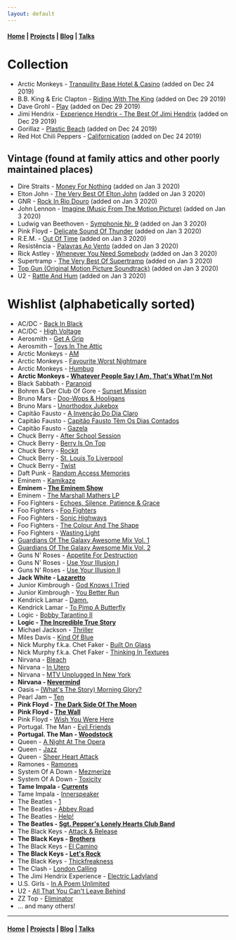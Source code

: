 ```yaml
---
layout: default
---
```


#### [Home](/) | [Projects](/projects) | [Blog](/blog) | [Talks](/talks)

# Collection

* Arctic Monkeys - [Tranquility Base Hotel & Casino](https://www.discogs.com/Arctic-Monkeys-Tranquility-Base-Hotel-Casino/release/11975894) (added on Dec 24 2019)
* B.B. King & Eric Clapton - [Riding With The King](https://www.discogs.com/BB-King-Eric-Clapton-Riding-With-The-King/master/85205) (added on Dec 29 2019)
* Dave Grohl - [Play](https://www.discogs.com/Dave-Grohl-Play/master/1415493) (added on Dec 29 2019)
* Jimi Hendrix - [Experience Hendrix - The Best Of Jimi Hendrix](https://www.discogs.com/Jimi-Hendrix-Experience-Hendrix-The-Best-Of-Jimi-Hendrix/master/75394) (added on Dec 29 2019)
* Gorillaz - [Plastic Beach](https://www.discogs.com/Gorillaz-Plastic-Beach/master/231219) (added on Dec 24 2019)
* Red Hot Chili Peppers - [Californication](https://www.discogs.com/Red-Hot-Chili-Peppers-Californication/master/42546) (added on Dec 24 2019)

## Vintage (found at family attics and other poorly maintained places)

* Dire Straits - [Money For Nothing](https://www.discogs.com/Dire-Straits-Money-For-Nothing/master/23822) (added on Jan 3 2020)
* Elton John - [The Very Best Of Elton John](https://www.discogs.com/Elton-John-The-Very-Best-Of-Elton-John/master/97842) (added on Jan 3 2020)
* GNR - [Rock In Rio Douro](https://www.discogs.com/GNR-Rock-In-Rio-Douro/master/202085) (added on Jan 3 2020)
* John Lennon - [Imagine (Music From The Motion Picture)](https://www.discogs.com/John-Lennon-Imagine-John-Lennon-Music-From-The-Motion-Picture/master/73048) (added on Jan 3 2020)
* Ludwig van Beethoven - [Symphonie Nr. 9](https://www.discogs.com/Ludwig-van-Beethoven-Herbert-von-Karajan-Berliner-Philharmoniker-Anna-Tomowa-Sintow-Agnes-Baltsa-Pet/master/280617) (added on Jan 3 2020)
* Pink Floyd - [Delicate Sound Of Thunder](https://www.discogs.com/Pink-Floyd-Delicate-Sound-Of-Thunder/master/406702) (added on Jan 3 2020)
* R.E.M. - [Out Of Time](https://www.discogs.com/REM-Out-Of-Time/master/44148) (added on Jan 3 2020)
* Resistência - [Palavras Ao Vento](https://www.discogs.com/Resist%C3%AAncia-Palavras-Ao-Vento/master/235236) (added on Jan 3 2020)
* Rick Astley - [Whenever You Need Somebody](https://www.discogs.com/Rick-Astley-Whenever-You-Need-Somebody/master/96568) (added on Jan 3 2020)
* Supertramp - [The Very Best Of Supertramp](https://www.discogs.com/Supertramp-The-Very-Best-Of-Supertramp/release/389572) (added on Jan 3 2020)
* [Top Gun (Original Motion Picture Soundtrack)](https://www.discogs.com/Various-Top-Gun-Original-Motion-Picture-Soundtrack/master/77439) (added on Jan 3 2020)
* U2 - [Rattle And Hum](https://www.discogs.com/U2-Rattle-And-Hum/master/62619) (added on Jan 3 2020)

# Wishlist (alphabetically sorted)

* AC/DC - [Back In Black](https://www.discogs.com/ACDC-Back-In-Black/master/8471)
* AC/DC - [High Voltage](https://www.discogs.com/ACDC-High-Voltage/master/8437)
* Aerosmith - [Get A Grip](https://www.discogs.com/Aerosmith-Get-A-Grip/master/37273)
* Aerosmith – [Toys In The Attic](https://www.discogs.com/Aerosmith-Toys-In-The-Attic/master/36627)
* Arctic Monkeys - [AM](https://www.discogs.com/Arctic-Monkeys-AM/master/593987)
* Arctic Monkeys - [Favourite Worst Nightmare](https://www.discogs.com/Arctic-Monkeys-Favourite-Worst-Nightmare-instrumentals/master/69774)
* Arctic Monkeys - [Humbug](https://www.discogs.com/Arctic-Monkeys-Humbug/master/172482)
* **Arctic Monkeys - [Whatever People Say I Am, That's What I'm Not](https://www.discogs.com/Arctic-Monkeys-Title-TBC/master/76279)**
* Black Sabbath - [Paranoid](https://www.discogs.com/Black-Sabbath-Paranoid/master/302)
* Bohren & Der Club Of Gore - [Sunset Mission](https://www.discogs.com/Bohren-Der-Club-Of-Gore-Sunset-Mission/master/60848)
* Bruno Mars - [Doo-Wops & Hooligans](https://www.discogs.com/Bruno-Mars-Doo-Wops-Hooligans/master/297460)
* Bruno Mars - [Unorthodox Jukebox](https://www.discogs.com/Bruno-Mars-Unorthodox-Jukebox/master/505655)
* Capitão Fausto - [A Invenção Do Dia Claro](https://www.discogs.com/Capit%C3%A3o-Fausto-A-Inven%C3%A7%C3%A3o-Do-Dia-Claro/master/1563604)
* Capitão Fausto - [Capitão Fausto Têm Os Dias Contados](https://www.discogs.com/Capit%C3%A3o-Fausto-Capit%C3%A3o-Fausto-T%C3%AAm-Os-Dias-Contados/master/1046570)
* Capitão Fausto - [Gazela](https://www.discogs.com/Capit%C3%A3o-Fausto-Gazela/master/1160442)
* Chuck Berry - [After School Session](https://www.discogs.com/Chuck-Berry-After-School-Session/master/194415)
* Chuck Berry - [Berry Is On Top](https://www.discogs.com/Chuck-Berry-Berry-Is-On-Top/master/163676)
* Chuck Berry - [Rockit](https://www.discogs.com/Chuck-Berry-Rockit/master/292404)
* Chuck Berry - [St. Louis To Liverpool](https://www.discogs.com/Chuck-Berry-St-Louis-To-Liverpool/master/135210)
* Chuck Berry - [Twist](https://www.discogs.com/Chuck-Berry-Twist/master/462352)
* Daft Punk - [Random Access Memories](https://www.discogs.com/Daft-Punk-Random-Access-Memories/master/556257)
* Eminem - [Kamikaze](https://www.discogs.com/Eminem-Kamikaze/master/1416558)
* **Eminem - [The Eminem Show](https://www.discogs.com/Eminem-The-Eminem-Show/master/12344)**
* Eminem - [The Marshall Mathers LP](https://www.discogs.com/Eminem-The-Marshall-Mathers-LP/master/12236)
* Foo Fighters - [Echoes, Silence, Patience & Grace](https://www.discogs.com/Foo-Fighters-Echoes-Silence-Patience-Grace/master/62208)
* Foo Fighters - [Foo Fighters](https://www.discogs.com/Foo-Fighters-Foo-Fighters/master/62100)
* Foo Fighters - [Sonic Highways](https://www.discogs.com/Foo-Fighters-Sonic-Highways/master/746528)
* Foo Fighters - [The Colour And The Shape](https://www.discogs.com/Foo-Fighters-The-Colour-And-The-Shape/master/62129)
* Foo Fighters - [Wasting Light](https://www.discogs.com/Foo-Fighters-Wasting-Light-Deluxe-Pre-Order-Package/master/326257)
* [Guardians Of The Galaxy Awesome Mix Vol. 1](https://www.discogs.com/Various-Guardians-Of-The-Galaxy-Awesome-Mix-Vol-1/release/6149924)
* [Guardians Of The Galaxy Awesome Mix Vol. 2](https://www.discogs.com/Various-Guardians-Of-The-Galaxy-Vol-2-Awesome-Mix-Vol-2/master/1172509)
* Guns N' Roses - [Appetite For Destruction](https://www.discogs.com/Guns-N-Roses-Appetite-For-Destruction/master/9467)
* Guns N' Roses - [Use Your Illusion I](https://www.discogs.com/Guns-N-Roses-Use-Your-Illusion-I/master/9536)
* Guns N' Roses - [Use Your Illusion II](https://www.discogs.com/Guns-N-Roses-Use-Your-Illusion-II/master/9586)
* **Jack White - [Lazaretto](https://www.discogs.com/Jack-White-Lazaretto/master/695372)**
* Junior Kimbrough - [God Knows I Tried](https://www.discogs.com/Junior-Kimbrough-God-Knows-I-Tried/release/3905480)
* Junior Kimbrough - [You Better Run](https://www.discogs.com/Junior-Kimbrough-You-Better-Run-The-Essential-Junior-Kimbrough/master/413520)
* Kendrick Lamar - [Damn.](https://www.discogs.com/Kendrick-Lamar-Damn/master/1164779)
* Kendrick Lamar - [To Pimp A Butterfly](https://www.discogs.com/Kendrick-Lamar-To-Pimp-A-Butterfly/master/810214)
* Logic - [Bobby Tarantino II](https://www.discogs.com/Logic-Bobby-Tarantino-II/release/13322628)
* **Logic - [The Incredible True Story](https://www.discogs.com/Logic-The-Incredible-True-Story/master/965423)**
* Michael Jackson - [Thriller](https://www.discogs.com/Michael-Jackson-Thriller/master/8883)
* Miles Davis - [Kind Of Blue](https://www.discogs.com/Miles-Davis-Kind-Of-Blue/release/2825456)
* Nick Murphy f.k.a. Chet Faker - [Built On Glass](https://www.discogs.com/Chet-Faker-Built-On-Glass/master/676073)
* Nick Murphy f.k.a. Chet Faker - [Thinking In Textures](https://www.discogs.com/Chet-Faker-Thinking-In-Textures/master/470775)
* Nirvana - [Bleach](https://www.discogs.com/Nirvana-Bleach/master/13773)
* Nirvana - [In Utero](https://www.discogs.com/Nirvana-In-Utero/master/13859)
* Nirvana - [MTV Unplugged In New York](https://www.discogs.com/Nirvana-MTV-Unplugged-In-New-York/master/22433)
* **Nirvana - [Nevermind](https://www.discogs.com/Nirvana-Nevermind/master/13814)**
* Oasis – [(What's The Story) Morning Glory?](https://www.discogs.com/Oasis-Whats-The-Story-Morning-Glory/master/52220)
* Pearl Jam – [Ten](https://www.discogs.com/Pearl-Jam-Ten/master/73824)
* **Pink Floyd - [The Dark Side Of The Moon](https://www.discogs.com/Pink-Floyd-The-Dark-Side-Of-The-Moon/master/10362)**
* **Pink Floyd - [The Wall](https://www.discogs.com/Pink-Floyd-The-Wall/master/11329)**
* Pink Floyd - [Wish You Were Here](https://www.discogs.com/Pink-Floyd-Wish-You-Were-Here/master/11703)
* Portugal. The Man - [Evil Friends](https://www.discogs.com/Portugal-The-Man-Evil-Friends/master/569820)
* **Portugal. The Man - [Woodstock](https://www.discogs.com/Portugal-The-Man-Woodstock/master/1205438)**
* Queen - [A Night At The Opera](https://www.discogs.com/Queen-A-Night-At-The-Opera/master/5863)
* Queen - [Jazz](https://www.discogs.com/Queen-Jazz/master/7103)
* Queen - [Sheer Heart Attack](https://www.discogs.com/Queen-Certero-Ataque-Al-Coraz%C3%B3n/master/5303)
* Ramones - [Ramones](https://www.discogs.com/Ramones-Ramones/master/39341)
* System Of A Down - [Mezmerize](https://www.amazon.de/dp/B07FSRB4L4)
* System Of A Down - [Toxicity](https://www.discogs.com/System-Of-A-Down-Toxicity/master/35626)
* **Tame Impala - [Currents](https://www.discogs.com/Tame-Impala-Currents/master/861083)**
* Tame Impala - [Innerspeaker](https://www.discogs.com/Tame-Impala-Innerspeaker/master/268496)
* The Beatles - [1](https://www.discogs.com/The-Beatles-1/master/447254)
* The Beatles - [Abbey Road](https://www.discogs.com/The-Beatles-Abbey-Road/master/24047)
* The Beatles - [Help!](https://www.discogs.com/The-Beatles-Help/master/45895)
* **The Beatles - [Sgt. Pepper's Lonely Hearts Club Band](https://www.discogs.com/The-Beatles-Sgt-Peppers-Lonely-Hearts-Club-Band/master/23934)**
* The Black Keys - [Attack & Release](https://www.discogs.com/The-Black-Keys-Attack-Release/master/38811)
* **The Black Keys - [Brothers](https://www.discogs.com/The-Black-Keys-Brothers/master/248620)**
* The Black Keys - [El Camino](https://www.discogs.com/The-Black-Keys-El-Camino/master/390739)
* **The Black Keys - [Let's Rock](https://www.discogs.com/The-Black-Keys-Lets-Rock/master/1569381)**
* The Black Keys - [Thickfreakness](https://www.discogs.com/The-Black-Keys-Thickfreakness/master/79402)
* The Clash - [London Calling](https://www.discogs.com/The-Clash-London-Calling/master/19382)
* The Jimi Hendrix Experience - [Electric Ladyland](https://www.discogs.com/The-Jimi-Hendrix-Experience-Electric-Ladyland/release/399579)
* U.S. Girls - [In A Poem Unlimited](https://www.discogs.com/US-Girls-In-A-Poem-Unlimited/master/1314713)
* U2 - [All That You Can't Leave Behind](https://www.discogs.com/U2-All-That-You-Cant-Leave-Behind/master/32791)
* ZZ Top - [Eliminator](https://www.discogs.com/ZZ-Top-Eliminator/master/48605)
* ... and many others!

---

#### [Home](/) | [Projects](/projects) | [Blog](/blog) | [Talks](/talks)
